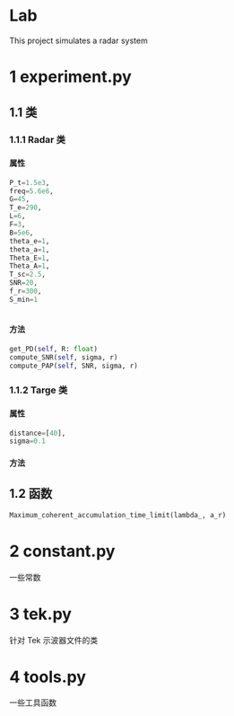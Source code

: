 # Lab

This project simulates a radar system

# 1 experiment.py

## 1.1 类

### 1.1.1 Radar 类

#### 属性

```python
P_t=1.5e3,
freq=5.6e6,
G=45,
T_e=290,
L=6,
F=3,
B=5e6,
theta_e=1,
theta_a=1,
Theta_E=1,
Theta_A=1,
T_sc=2.5,
SNR=20,
f_r=300,
S_min=1
                 
```

#### 方法

```python
get_PD(self, R: float)
compute_SNR(self, sigma, r)
compute_PAP(self, SNR, sigma, r)
```
### 1.1.2 Targe 类

#### 属性

```python
distance=[40],
sigma=0.1
```
#### 方法

## 1.2 函数

```python
Maximum_coherent_accumulation_time_limit(lambda_, a_r)
```

# 2 constant.py

一些常数

# 3 tek.py

针对 Tek 示波器文件的类

# 4 tools.py

一些工具函数
